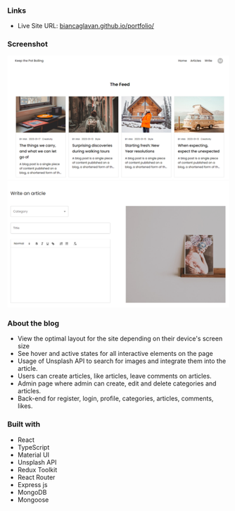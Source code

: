 ### Links

- Live Site URL: [biancaglavan.github.io/portfolio/](https://biancaglavan.github.io/portfolio/)

### Screenshot

![](./public/images/Capture1.PNG)
![](./public/images/Capture2.PNG)


### About the blog

- View the optimal layout for the site depending on their device's screen size
- See hover and active states for all interactive elements on the page
- Usage of Unsplash API to search for images and integrate them into the article.
- Users can create articles, like articles, leave comments on articles.
- Admin page where admin can create, edit and delete categories and articles.
- Back-end for register, login, profile, categories, articles, comments, likes.

### Built with

- React
- TypeScript
- Material UI
- Unsplash API
- Redux Toolkit
- React Router
- Express js
- MongoDB
- Mongoose



